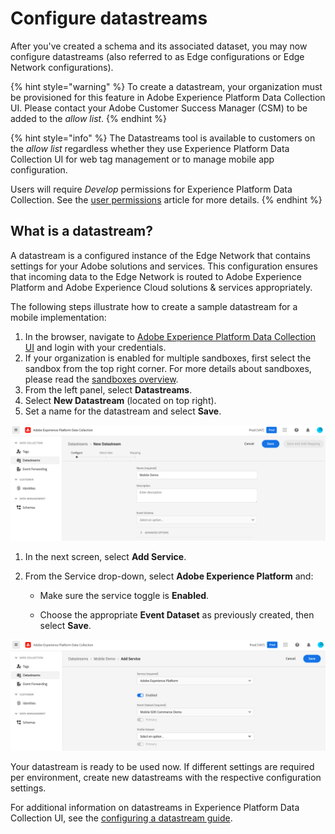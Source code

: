 # Configure datastreams

After you've created a schema and its associated dataset, you may now configure datastreams \(also referred to as Edge configurations or Edge Network configurations\).

{% hint style="warning" %}
To create a datastream, your organization must be provisioned for this feature in Adobe Experience Platform Data Collection UI. Please contact your Adobe Customer Success Manager \(CSM\) to be added to the _allow list_.
{% endhint %}

{% hint style="info" %}
The Datastreams tool is available to customers on the _allow list_ regardless whether they use Experience Platform Data Collection UI for web tag management or to manage mobile app configuration.

Users will require _Develop_ permissions for Experience Platform Data Collection. See the [user permissions](https://experienceleague.adobe.com/docs/experience-platform/tags/admin/user-permissions.html) article for more details.
{% endhint %}

## What is a datastream?

A datastream is a configured instance of the Edge Network that contains settings for your Adobe solutions and services. This configuration ensures that incoming data to the Edge Network is routed to Adobe Experience Platform and Adobe Experience Cloud solutions & services appropriately.

The following steps illustrate how to create a sample datastream for a mobile implementation:

1. In the browser, navigate to [Adobe Experience Platform Data Collection UI](https://experience.adobe.com/#/data-collection) and login with your credentials.
2. If your organization is enabled for multiple sandboxes, first select the sandbox from the top right corner. For more details about sandboxes, please read the [sandboxes overview](https://experienceleague.adobe.com/docs/experience-platform/sandbox/home.html).
2. From the left panel, select **Datastreams**.
3. Select **New Datastream** \(located on top right\).
4. Set a name for the datastream and select **Save**.

![Creating a datastream](../.gitbook/assets/create-datastream.png)

1. In the next screen, select **Add Service**.

1. From the Service drop-down, select **Adobe Experience Platform** and:
   
   - Make sure the service toggle is **Enabled**.
   
   - Choose the appropriate **Event Dataset** as previously created, then select **Save**.

![Configuring your datastream with Adobe Experience Platform](../.gitbook/assets/datastreams-enable-aep.png)

Your datastream is ready to be used now. If different settings are required per environment, create new datastreams with the respective configuration settings.

For additional information on datastreams in Experience Platform Data Collection UI, see the [configuring a datastream guide](https://experienceleague.adobe.com/docs/platform-learn/implement-mobile-sdk/initial-configuration/create-datastream.html).

